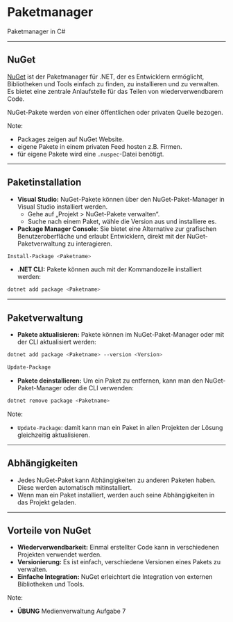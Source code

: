 # Paketmanager 

Paketmanager in C\#

---

<!-- .slide: class="left" -->
## NuGet

[NuGet](https://www.nuget.org/) ist der Paketmanager für .NET, der es Entwicklern ermöglicht, Bibliotheken und Tools einfach zu finden, zu installieren und zu verwalten. Es bietet eine zentrale Anlaufstelle für das Teilen von wiederverwendbarem Code.

NuGet-Pakete werden von einer öffentlichen oder privaten Quelle bezogen.

Note: 
* Packages zeigen auf NuGet Website.
* eigene Pakete in einem privaten Feed hosten z.B. Firmen.
* für eigene Pakete wird eine `.nuspec`-Datei benötigt.

---

<!-- .slide: class="left" -->
## Paketinstallation

* **Visual Studio:** NuGet-Pakete können über den NuGet-Paket-Manager in Visual Studio installiert werden.
  * Gehe auf „Projekt > NuGet-Pakete verwalten“.
  * Suche nach einem Paket, wähle die Version aus und installiere es.
* **Package Manager Console**: Sie bietet eine Alternative zur grafischen Benutzeroberfläche und erlaubt Entwicklern, direkt mit der NuGet-Paketverwaltung zu interagieren.
  
```bash
Install-Package <Paketname>
```

* **.NET CLI:** Pakete können auch mit der Kommandozeile installiert werden:

```bash
dotnet add package <Paketname>
```

---

<!-- .slide: class="left" -->
## Paketverwaltung

* **Pakete aktualisieren:** Pakete können im NuGet-Paket-Manager oder mit der CLI aktualisiert werden:

```bash
dotnet add package <Paketname> --version <Version>
```

```bash
Update-Package
```

* **Pakete deinstallieren:** Um ein Paket zu entfernen, kann man den NuGet-Paket-Manager oder die CLI verwenden:

```bash
dotnet remove package <Paketname>
```

Note: 
* `Update-Package`: damit kann man ein Paket in allen Projekten der Lösung gleichzeitig aktualisieren.

---

<!-- .slide: class="left" -->
## Abhängigkeiten

* Jedes NuGet-Paket kann Abhängigkeiten zu anderen Paketen haben. Diese werden automatisch mitinstalliert.
* Wenn man ein Paket installiert, werden auch seine Abhängigkeiten in das Projekt geladen.

---

<!-- .slide: class="left" -->
## Vorteile von NuGet

* **Wiederverwendbarkeit:** Einmal erstellter Code kann in verschiedenen Projekten verwendet werden.
* **Versionierung:** Es ist einfach, verschiedene Versionen eines Pakets zu verwalten.
* **Einfache Integration:** NuGet erleichtert die Integration von externen Bibliotheken und Tools.

Note: 
* **ÜBUNG** Medienverwaltung Aufgabe 7


